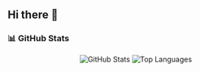 ## Hi there 👋

<!--
**dilandev0010/dilandev0010** is a ✨ _special_ ✨ repository because its `README.md` (this file) appears on your GitHub profile.

Here are some ideas to get you started:

- 🔭 I’m currently working on ...
- 🌱 I’m currently learning ...
- 👯 I’m looking to collaborate on ...
- 🤔 I’m looking for help with ...
- 💬 Ask me about ...
- 📫 How to reach me: ...
- 😄 Pronouns: ...
- ⚡ Fun fact: ...
-->

### 📊 GitHub Stats

<p align="center">
  <img src="https://github-readme-stats.vercel.app/api?username=dilandev0010&show_icons=true&theme=radical" alt="GitHub Stats" />
  <img src="https://github-readme-stats.vercel.app/api/top-langs/?username=dilandev0010&theme=vue-dark&show_icons=true&hide_border=true&layout=compact" alt="Top Languages" />
</p>
